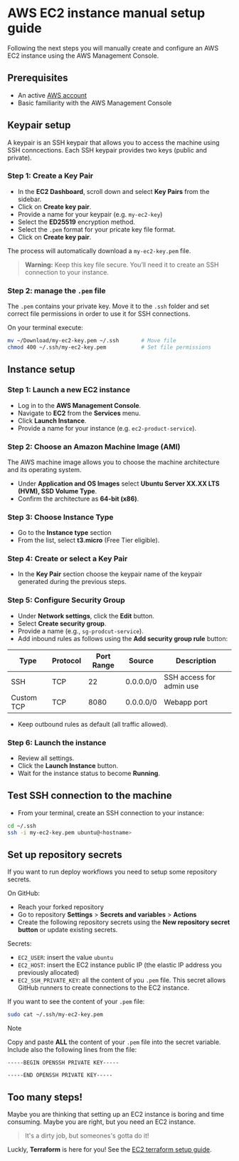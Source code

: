 # AWS EC2 instance manual setup guide

Following the next steps you will manually create and configure an AWS EC2 instance using the AWS Management Console.

## Prerequisites

- An active [AWS account](https://aws.amazon.com/console/)
- Basic familiarity with the AWS Management Console

## Keypair setup

A keypair is an SSH keypair that allows you to access the machine using SSH conncections. Each SSH keypair provides two keys (public and private).

### Step 1: Create a Key Pair

* In the **EC2 Dashboard**, scroll down and select **Key Pairs** from the sidebar.
* Click on **Create key pair**.
* Provide a name for your keypair (e.g. `my-ec2-key`)
* Select the **ED25519** encryption method.
* Select the `.pem` format for your pricate key file format.
* Click on **Create key pair**.

The process will automatically download a `my-ec2-key.pem` file.

> **Warning:** Keep this key file secure. You’ll need it to create an SSH connection to your instance.

### Step 2: manage the `.pem` file

The `.pem` contains your private key. Move it to the `.ssh` folder and set correct file permissions in order to use it for SSH connections.

On your terminal execute:

```bash
mv ~/Download/my-ec2-key.pem ~/.ssh       # Move file
chmod 400 ~/.ssh/my-ec2-key.pem           # Set file permissions
```

## Instance setup

### Step 1: Launch a new EC2 instance

* Log in to the **AWS Management Console**.
* Navigate to **EC2** from the **Services** menu.
* Click **Launch Instance**.
* Provide a name for your instance (e.g. `ec2-product-service`).

### Step 2: Choose an Amazon Machine Image (AMI)

The AWS machine image allows you to choose the machine architecture and its operating system.

* Under **Application and OS Images** select **Ubuntu Server XX.XX LTS (HVM), SSD Volume Type**.
* Confirm the architecture as **64-bit (x86)**.

### Step 3: Choose Instance Type

* Go to the **Instance type** section
* From the list, select **t3.micro** (Free Tier eligible).

### Step 4: Create or select a Key Pair

* In the **Key Pair** section choose the keypair name of the keypair generated during the previous steps.

### Step 5: Configure Security Group

* Under **Network settings**, click the **Edit** button.
* Select **Create security group**.
* Provide a name (e.g., `sg-prodcut-service`).
* Add inbound rules as follows using the **Add security group rule** button:

| Type         | Protocol  | Port Range  | Source        | Description                 |
|--------------|-----------|-------------|---------------|-----------------------------|
| SSH          | TCP       | 22          | 0.0.0.0/0     | SSH access for admin use    |
| Custom TCP   | TCP       | 8080        | 0.0.0.0/0     | Webapp port                 |

* Keep outbound rules as default (all traffic allowed).

### Step 6: Launch the instance

* Review all settings.
* Click the **Launch Instance** button.
* Wait for the instance status to become **Running**.


## Test SSH connection to the machine

* From your terminal, create an SSH connection to your instance:

```bash
cd ~/.ssh
ssh -i my-ec2-key.pem ubuntu@<hostname>
```

## Set up repository secrets

If you want to run deploy workflows you need to setup some repository secrets.

On GitHub:
* Reach your forked repository
* Go to repository **Settings** > **Secrets and variables** > **Actions**
* Create the following repository secrets using the **New repository secret button** or update existing secrets.

Secrets:
* `EC2_USER`: insert the value `ubuntu`
* `EC2_HOST`: insert the EC2 instance public IP (the elastic IP address you previously allocated)
* `EC2_SSH_PRIVATE_KEY`: all the content of you `.pem` file. This secret allows GitHub runners to create connections to the EC2 instance.

If you want to see the content of your `.pem` file:

```bash
sudo cat ~/.ssh/my-ec2-key.pem
```

>[!NOTE]
> Copy and paste **ALL** the content of your `.pem` file into the secret variable. Include also the following lines from the file:
>
> `-----BEGIN OPENSSH PRIVATE KEY-----`
>
> `-----END OPENSSH PRIVATE KEY-----`

## Too many steps!

Maybe you are thinking that setting up an EC2 instance is boring and time consuming. Maybe you are right, but you need an EC2 instance.

> It's a dirty job, but someones's gotta do it!

Luckly, **Terraform** is here for you! See the [EC2 terraform setup guide](./ec2-terraform-setup.md).